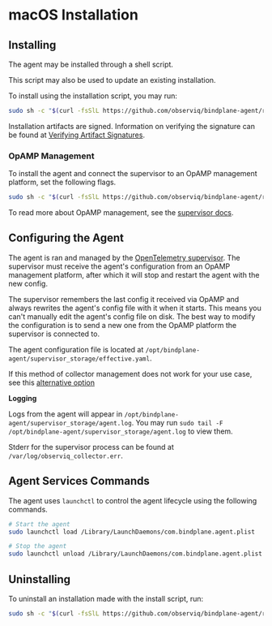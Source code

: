 # macOS Installation

## Installing

The agent may be installed through a shell script.

This script may also be used to update an existing installation.

To install using the installation script, you may run:

```sh
sudo sh -c "$(curl -fsSlL https://github.com/observiq/bindplane-agent/releases/latest/download/install_macos.sh)" install_macos.sh
```

Installation artifacts are signed. Information on verifying the signature can be found at [Verifying Artifact Signatures](./verify-signature.md).

### OpAMP Management

To install the agent and connect the supervisor to an OpAMP management platform, set the following flags.

```sh
sudo sh -c "$(curl -fsSlL https://github.com/observiq/bindplane-agent/releases/latest/download/install_macos.sh)" install_macos.sh -e <your_endpoint> -s <secret-key>
```

To read more about OpAMP management, see the [supervisor docs](./supervisor.md).

## Configuring the Agent

The agent is ran and managed by the [OpenTelemetry supervisor](https://github.com/open-telemetry/opentelemetry-collector-contrib/tree/main/cmd/opampsupervisor). The supervisor must receive the agent's configuration from an OpAMP management platform, after which it will stop and restart the agent with the new config.

The supervisor remembers the last config it received via OpAMP and always rewrites the agent's config file with it when it starts. This means you can't manually edit the agent's config file on disk. The best way to modify the configuration is to send a new one from the OpAMP platform the supervisor is connected to.

The agent configuration file is located at `/opt/bindplane-agent/supervisor_storage/effective.yaml`.

If this method of collector management does not work for your use case, see this [alternative option](./supervisor.md#alternatives)

**Logging**

Logs from the agent will appear in `/opt/bindplane-agent/supervisor_storage/agent.log`. You may run `sudo tail -F /opt/bindplane-agent/supervisor_storage/agent.log` to view them.

Stderr for the supervisor process can be found at `/var/log/observiq_collector.err`.

## Agent Services Commands

The agent uses `launchctl` to control the agent lifecycle using the following commands.

```sh
# Start the agent
sudo launchctl load /Library/LaunchDaemons/com.bindplane.agent.plist

# Stop the agent
sudo launchctl unload /Library/LaunchDaemons/com.bindplane.agent.plist
```

## Uninstalling

To uninstall an installation made with the install script, run:

```sh
sudo sh -c "$(curl -fsSlL https://github.com/observiq/bindplane-agent/releases/latest/download/install_macos.sh)" install_macos.sh -r
```

